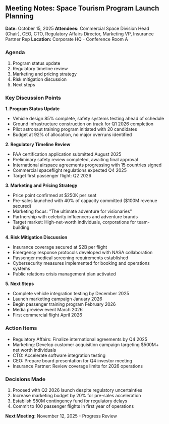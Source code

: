 ## Meeting Notes: Space Tourism Program Launch Planning

**Date:** October 15, 2025
**Attendees:** Commercial Space Division Head (Chair), CEO, CTO, Regulatory Affairs Director, Marketing VP, Insurance Partner Rep
**Location:** Corporate HQ - Conference Room A

### Agenda
1. Program status update
2. Regulatory timeline review
3. Marketing and pricing strategy
4. Risk mitigation discussion
5. Next steps

### Key Discussion Points

**1. Program Status Update**
- Vehicle design 85% complete, safety systems testing ahead of schedule
- Ground infrastructure construction on track for Q1 2026 completion
- Pilot astronaut training program initiated with 20 candidates
- Budget at 92% of allocation, no major overruns identified

**2. Regulatory Timeline Review**
- FAA certification application submitted August 2025
- Preliminary safety review completed, awaiting final approval
- International airspace agreements progressing with 15 countries signed
- Commercial spaceflight regulations expected Q4 2025
- Target first passenger flight: Q2 2026

**3. Marketing and Pricing Strategy**
- Price point confirmed at $250K per seat
- Pre-sales launched with 40% of capacity committed ($100M revenue secured)
- Marketing focus: "The ultimate adventure for visionaries"
- Partnership with celebrity influencers and adventure brands
- Target market: High-net-worth individuals, corporations for team-building

**4. Risk Mitigation Discussion**
- Insurance coverage secured at $2B per flight
- Emergency response protocols developed with NASA collaboration
- Passenger medical screening requirements established
- Cybersecurity measures implemented for booking and operations systems
- Public relations crisis management plan activated

**5. Next Steps**
- Complete vehicle integration testing by December 2025
- Launch marketing campaign January 2026
- Begin passenger training program February 2026
- Media preview event March 2026
- First commercial flight April 2026

### Action Items
- Regulatory Affairs: Finalize international agreements by Q4 2025
- Marketing: Develop customer acquisition campaign targeting $500M+ net worth individuals
- CTO: Accelerate software integration testing
- CEO: Prepare board presentation for Q4 investor meeting
- Insurance Partner: Review coverage limits for 2026 operations

### Decisions Made
1. Proceed with Q2 2026 launch despite regulatory uncertainties
2. Increase marketing budget by 20% for pre-sales acceleration
3. Establish $50M contingency fund for regulatory delays
4. Commit to 100 passenger flights in first year of operations

**Next Meeting:** November 12, 2025 - Progress Review
